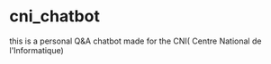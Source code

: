 # cni_chatbot
this is a personal Q&amp;A chatbot made for the CNI( Centre National de l'Informatique)
